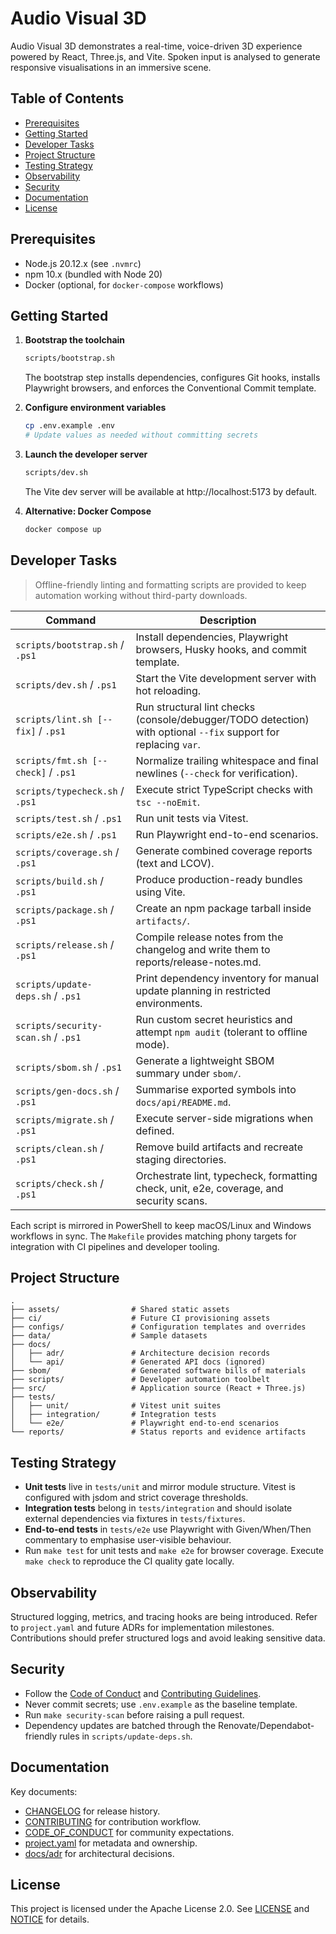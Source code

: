# Audio Visual 3D

Audio Visual 3D demonstrates a real-time, voice-driven 3D experience powered by
React, Three.js, and Vite. Spoken input is analysed to generate responsive
visualisations in an immersive scene.

## Table of Contents

- [Prerequisites](#prerequisites)
- [Getting Started](#getting-started)
- [Developer Tasks](#developer-tasks)
- [Project Structure](#project-structure)
- [Testing Strategy](#testing-strategy)
- [Observability](#observability)
- [Security](#security)
- [Documentation](#documentation)
- [License](#license)

## Prerequisites

- Node.js 20.12.x (see `.nvmrc`)
- npm 10.x (bundled with Node 20)
- Docker (optional, for `docker-compose` workflows)

## Getting Started

1. **Bootstrap the toolchain**
   ```bash
   scripts/bootstrap.sh
   ```
   The bootstrap step installs dependencies, configures Git hooks, installs
   Playwright browsers, and enforces the Conventional Commit template.

2. **Configure environment variables**
   ```bash
   cp .env.example .env
   # Update values as needed without committing secrets
   ```

3. **Launch the developer server**
   ```bash
   scripts/dev.sh
   ```
   The Vite dev server will be available at http://localhost:5173 by default.

4. **Alternative: Docker Compose**
   ```bash
   docker compose up
   ```

## Developer Tasks

> Offline-friendly linting and formatting scripts are provided to keep automation working without third-party downloads.

| Command | Description |
| ------- | ----------- |
| `scripts/bootstrap.sh` / `.ps1` | Install dependencies, Playwright browsers, Husky hooks, and commit template. |
| `scripts/dev.sh` / `.ps1` | Start the Vite development server with hot reloading. |
| `scripts/lint.sh [--fix]` / `.ps1` | Run structural lint checks (console/debugger/TODO detection) with optional `--fix` support for replacing `var`. |
| `scripts/fmt.sh [--check]` / `.ps1` | Normalize trailing whitespace and final newlines (`--check` for verification). |
| `scripts/typecheck.sh` / `.ps1` | Execute strict TypeScript checks with `tsc --noEmit`. |
| `scripts/test.sh` / `.ps1` | Run unit tests via Vitest. |
| `scripts/e2e.sh` / `.ps1` | Run Playwright end-to-end scenarios. |
| `scripts/coverage.sh` / `.ps1` | Generate combined coverage reports (text and LCOV). |
| `scripts/build.sh` / `.ps1` | Produce production-ready bundles using Vite. |
| `scripts/package.sh` / `.ps1` | Create an npm package tarball inside `artifacts/`. |
| `scripts/release.sh` / `.ps1` | Compile release notes from the changelog and write them to reports/release-notes.md. |
| `scripts/update-deps.sh` / `.ps1` | Print dependency inventory for manual update planning in restricted environments. |
| `scripts/security-scan.sh` / `.ps1` | Run custom secret heuristics and attempt `npm audit` (tolerant to offline mode). |
| `scripts/sbom.sh` / `.ps1` | Generate a lightweight SBOM summary under `sbom/`. |
| `scripts/gen-docs.sh` / `.ps1` | Summarise exported symbols into `docs/api/README.md`. |
| `scripts/migrate.sh` / `.ps1` | Execute server-side migrations when defined. |
| `scripts/clean.sh` / `.ps1` | Remove build artifacts and recreate staging directories. |
| `scripts/check.sh` / `.ps1` | Orchestrate lint, typecheck, formatting check, unit, e2e, coverage, and security scans. |

Each script is mirrored in PowerShell to keep macOS/Linux and Windows workflows
in sync. The `Makefile` provides matching phony targets for integration with CI
pipelines and developer tooling.

## Project Structure

```
.
├── assets/                # Shared static assets
├── ci/                    # Future CI provisioning assets
├── configs/               # Configuration templates and overrides
├── data/                  # Sample datasets
├── docs/
│   ├── adr/               # Architecture decision records
│   └── api/               # Generated API docs (ignored)
├── sbom/                  # Generated software bills of materials
├── scripts/               # Developer automation toolbelt
├── src/                   # Application source (React + Three.js)
├── tests/
│   ├── unit/              # Vitest unit suites
│   ├── integration/       # Integration tests
│   └── e2e/               # Playwright end-to-end scenarios
└── reports/               # Status reports and evidence artifacts
```

## Testing Strategy

- **Unit tests** live in `tests/unit` and mirror module structure. Vitest is
  configured with jsdom and strict coverage thresholds.
- **Integration tests** belong in `tests/integration` and should isolate external
  dependencies via fixtures in `tests/fixtures`.
- **End-to-end tests** in `tests/e2e` use Playwright with Given/When/Then
  commentary to emphasise user-visible behaviour.
- Run `make test` for unit tests and `make e2e` for browser coverage. Execute
  `make check` to reproduce the CI quality gate locally.

## Observability

Structured logging, metrics, and tracing hooks are being introduced. Refer to
`project.yaml` and future ADRs for implementation milestones. Contributions
should prefer structured logs and avoid leaking sensitive data.

## Security

- Follow the [Code of Conduct](CODE_OF_CONDUCT.md) and
  [Contributing Guidelines](CONTRIBUTING.md).
- Never commit secrets; use `.env.example` as the baseline template.
- Run `make security-scan` before raising a pull request.
- Dependency updates are batched through the Renovate/Dependabot-friendly rules
  in `scripts/update-deps.sh`.

## Documentation

Key documents:

- [CHANGELOG](CHANGELOG.md) for release history.
- [CONTRIBUTING](CONTRIBUTING.md) for contribution workflow.
- [CODE_OF_CONDUCT](CODE_OF_CONDUCT.md) for community expectations.
- [project.yaml](project.yaml) for metadata and ownership.
- [docs/adr](docs/adr) for architectural decisions.

## License

This project is licensed under the Apache License 2.0. See [LICENSE](LICENSE)
and [NOTICE](NOTICE) for details.
